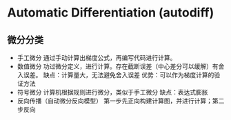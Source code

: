 # Automatic Differentiation (autodiff)
## 微分分类
* 手工微分
通过手动计算出梯度公式，再编写代码进行计算。
* 数值微分
功过微分定义，进行计算。存在截断误差（中心差分可以缓解）有舍入误差。
缺点：计算量大，无法避免舍入误差
优势：可以作为梯度计算的验证方法
* 符号微分
计算机根据规则进行微分，类似于手工微分
缺点：表达式膨胀
* 反向传播（自动微分反向模型）
第一步先正向构建计算图，并进行计算；第二步反向
